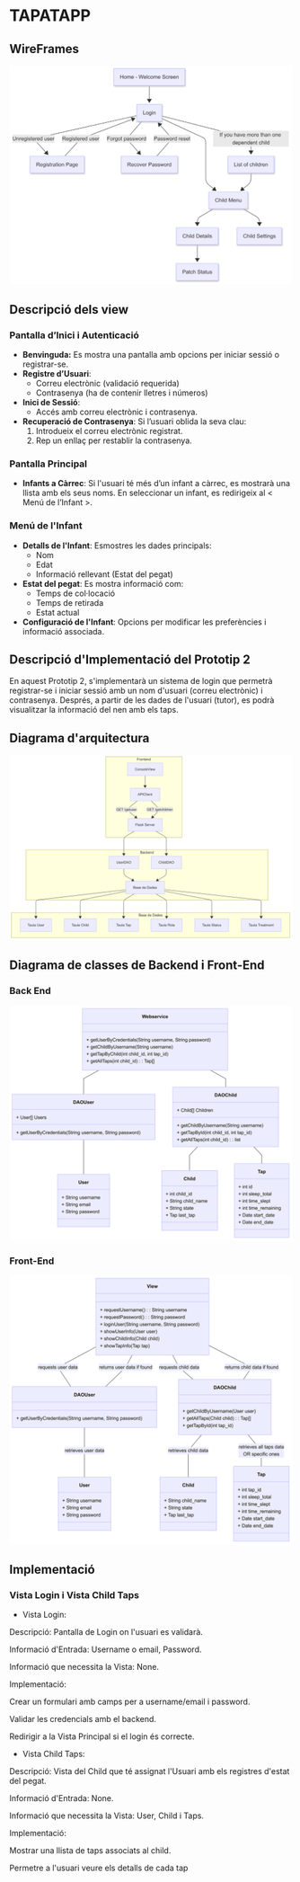 # TAPATAPP

## WireFrames

![Wireframes](WireframeP2.png)

## Descripció dels view

### Pantalla d’Inici i Autenticació
- <b>Benvinguda:</b> Es mostra una pantalla amb opcions per iniciar sessió o registrar-se.
- <b>Registre d’Usuari</b>:
  	- Correu electrònic (validació requerida)
  	- Contrasenya (ha de contenir lletres i números)
- <b>Inici de Sessió</b>:
	- Accés amb correu electrònic i contrasenya.
- <b>Recuperació de Contrasenya</b>: Si l’usuari oblida la seva clau:
    1. Introdueix el correu electrònic registrat.
  	2. Rep un enllaç per restablir la contrasenya.

### Pantalla Principal
- <b>Infants a Càrrec</b>: Si l'usuari té més d’un infant a càrrec, es mostrarà una llista amb els seus noms. En seleccionar un infant, es redirigeix al < Menú de l’Infant >.

### Menú de l'Infant
- <b>Detalls de l'Infant</b>: Esmostres les dades principals:
    - Nom
    - Edat
    - Informació rellevant (Estat del pegat)
- <b>Estat del pegat</b>: Es mostra informació com:
    - Temps de col·locació
    - Temps de retirada
    - Estat actual
- <b>Configuració de l'Infant</b>: Opcions per modificar les preferències i informació associada.


## Descripció d'Implementació del Prototip 2

En aquest Prototip 2, s'implementarà un sistema de login que permetrà registrar-se i iniciar sessió amb un nom d'usuari (correu electrònic) i contrasenya. Després, a partir de les dades de l'usuari (tutor), es podrà visualitzar la informació del nen amb els taps.


## Diagrama d'arquitectura 

![Arq](DiagramaArq2.png)

## Diagrama de classes de Backend i Front-End

### Back End

![BackEnd](BackEndP2.png)

### Front-End

![FrontEnd](FrontEndP2.png)

## Implementació

### Vista Login i Vista Child Taps

- Vista Login:

Descripció: Pantalla de Login on l'usuari es validarà.

Informació d'Entrada: Username o email, Password.

Informació que necessita la Vista: None.

Implementació:

Crear un formulari amb camps per a username/email i password.

Validar les credencials amb el backend.

Redirigir a la Vista Principal si el login és correcte.

- Vista Child Taps:

Descripció: Vista del Child que té assignat l'Usuari amb els registres d'estat del pegat.

Informació d'Entrada: None.

Informació que necessita la Vista: User, Child i Taps.

Implementació:

Mostrar una llista de taps associats al child.

Permetre a l'usuari veure els detalls de cada tap
